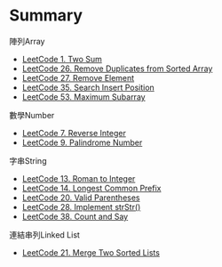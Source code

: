 # Summary
陣列Array
* [LeetCode 1. Two Sum](array/two_sum/README.md)  
* [LeetCode 26. Remove Duplicates from Sorted Array](array/remove_duplicates_from_sorted_array) 
* [LeetCode 27. Remove Element](array/remove_element/README.md)  
* [LeetCode 35. Search Insert Position](array/search_insert_position/README.md)  
* [LeetCode 53. Maximum Subarray](array/maximum_subarray/README.md) 

數學Number
* [LeetCode 7. Reverse Integer](number/reverse_integer/README.md)  
* [LeetCode 9. Palindrome Number](number/palindrome_number/README.md)   

字串String
* [LeetCode 13. Roman to Integer](string/roman_to_Integer/README.md)
* [LeetCode 14. Longest Common Prefix](string/longest_common_prefix/README.md)
* [LeetCode 20. Valid Parentheses](string/valid_parentheses/README.md)
* [LeetCode 28. Implement strStr()](string/implement_strStr/README.md)  
* [LeetCode 38. Count and Say](string/count_and_say/README.md)  

連結串列Linked List
* [LeetCode 21. Merge Two Sorted Lists](linked_list/merge_two_sorted_lists/README.md)